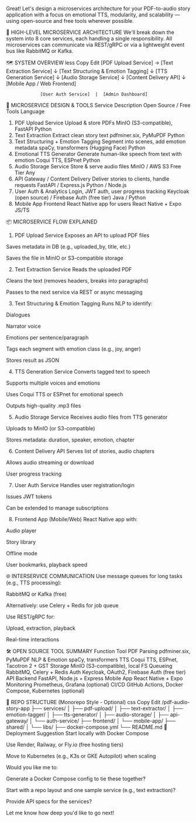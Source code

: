 Great! Let's design a microservices architecture for your PDF-to-audio story application with a focus on emotional TTS, modularity, and scalability — using open-source and free tools wherever possible.

🧩 HIGH-LEVEL MICROSERVICE ARCHITECTURE
We'll break down the system into 8 core services, each handling a single responsibility. All microservices can communicate via REST/gRPC or via a lightweight event bus like RabbitMQ or Kafka.

🗺️ SYSTEM OVERVIEW
less
Copy
Edit
[PDF Upload Service] → [Text Extraction Service]
                             ↓
                  [Text Structuring & Emotion Tagging]
                             ↓
                     [TTS Generation Service]
                             ↓
                    [Audio Storage Service]
                             ↓
                      [Content Delivery API]
                             ↓
                     [Mobile App / Web Frontend]

                 [User Auth Service]  |  [Admin Dashboard]
🔧 MICROSERVICE DESIGN & TOOLS
Service	Description	Open Source / Free Tools	Language
1. PDF Upload Service	Upload & store PDFs	MinIO (S3-compatible), FastAPI	Python
2. Text Extraction	Extract clean story text	pdfminer.six, PyMuPDF	Python
3. Text Structuring + Emotion Tagging	Segment into scenes, add emotion metadata	spaCy, transformers (Hugging Face)	Python
4. Emotional TTS Generator	Generate human-like speech from text with emotion	Coqui TTS, ESPnet	Python
5. Audio Storage Service	Store & serve audio files	MinIO / AWS S3 Free Tier	Any
6. API Gateway / Content Delivery	Deliver stories to clients, handle requests	FastAPI / Express.js	Python / Node.js
7. User Auth & Analytics	Login, JWT auth, user progress tracking	Keycloak (open source) / Firebase Auth (free tier)	Java / Python
8. Mobile App Frontend	React Native app for users	React Native + Expo	JS/TS

📦 MICROSERVICE FLOW EXPLAINED
1. PDF Upload Service
Exposes an API to upload PDF files

Saves metadata in DB (e.g., uploaded_by, title, etc.)

Saves the file in MinIO or S3-compatible storage

2. Text Extraction Service
Reads the uploaded PDF

Cleans the text (removes headers, breaks into paragraphs)

Passes to the next service via REST or async messaging

3. Text Structuring & Emotion Tagging
Runs NLP to identify:

Dialogues

Narrator voice

Emotions per sentence/paragraph

Tags each segment with emotion class (e.g., joy, anger)

Stores result as JSON

4. TTS Generation Service
Converts tagged text to speech

Supports multiple voices and emotions

Uses Coqui TTS or ESPnet for emotional speech

Outputs high-quality .mp3 files

5. Audio Storage Service
Receives audio files from TTS generator

Uploads to MinIO (or S3-compatible)

Stores metadata: duration, speaker, emotion, chapter

6. Content Delivery API
Serves list of stories, audio chapters

Allows audio streaming or download

User progress tracking

7. User Auth Service
Handles user registration/login

Issues JWT tokens

Can be extended to manage subscriptions

8. Frontend App (Mobile/Web)
React Native app with:

Audio player

Story library

Offline mode

User bookmarks, playback speed

🌐 INTERSERVICE COMMUNICATION
Use message queues for long tasks (e.g., TTS processing):

RabbitMQ or Kafka (free)

Alternatively: use Celery + Redis for job queue

Use REST/gRPC for:

Upload, extraction, playback

Real-time interactions

🛠️ OPEN SOURCE TOOL SUMMARY
Function	Tool
PDF Parsing	pdfminer.six, PyMuPDF
NLP & Emotion	spaCy, transformers
TTS	Coqui TTS, ESPnet, Tacotron 2 + GST
Storage	MinIO (S3-compatible), local FS
Queueing	RabbitMQ, Celery + Redis
Auth	Keycloak, OAuth2, Firebase Auth (free tier)
API Backend	FastAPI, Node.js + Express
Mobile App	React Native + Expo
Monitoring	Prometheus, Grafana (optional)
CI/CD	GitHub Actions, Docker Compose, Kubernetes (optional)

📁 REPO STRUCTURE (Monorepo Style - Optional)
css
Copy
Edit
/pdf-audio-story-app
├── services/
│   ├── pdf-upload/
│   ├── text-extractor/
│   ├── emotion-tagger/
│   ├── tts-generator/
│   ├── audio-storage/
│   ├── api-gateway/
│   └── auth-service/
├── frontend/
│   └── mobile-app/
├── shared/
│   └── libs/
├── docker-compose.yml
└── README.md
🚀 Deployment Suggestion
Start locally with Docker Compose

Use Render, Railway, or Fly.io (free hosting tiers)

Move to Kubernetes (e.g., K3s or GKE Autopilot) when scaling

Would you like me to:

Generate a Docker Compose config to tie these together?

Start with a repo layout and one sample service (e.g., text extraction)?

Provide API specs for the services?

Let me know how deep you'd like to go next!




